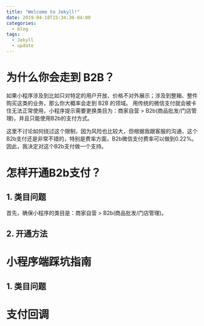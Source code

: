 ```yaml
---
title: "Welcome to Jekyll!"
date: 2019-04-18T15:34:30-04:00
categories:
  - blog
tags:
  - Jekyll
  - update
---
```


# 为什么你会走到 B2B？
如果小程序涉及到比如只对特定的用户开放、价格不对外展示；涉及到整箱、整件购买这类的业务，那么你大概率会走到 B2B 的领域。
用传统的微信支付就会被卡住无法正常使用，小程序提示需要更换类目为：商家自营 > B2b(商品批发/门店管理)，并且只能使用B2b的支付方式。

这里不讨论如何绕过这个限制，因为风险也比较大，但根据我跟客服的沟通，这个B2b支付还是非常不错的，特别是费率方面，B2b微信支付费率可以做到0.22%。
因此，我决定对这个B2b支付做一个支持。

# 怎样开通B2b支付？
## 1. 类目问题
首先，确保小程序的类目是：商家自营 > B2b(商品批发/门店管理)。

## 2. 开通方法





# 小程序端踩坑指南
## 1. 类目问题







# 支付回调
